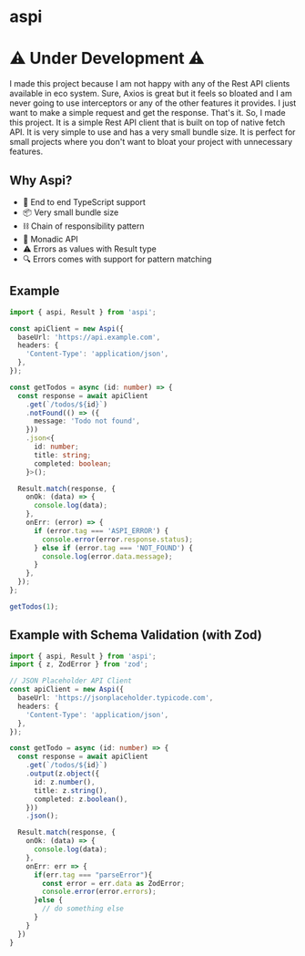 # aspi

# ⚠️ Under Development ⚠️

I made this project because I am not happy with any of the Rest API clients available in eco system. Sure, Axios is great but it feels so bloated and I am never going to use interceptors or any of the other features it provides. I just want to make a simple request and get the response. That's it. So, I made this project. It is a simple Rest API client that is built on top of native fetch API. It is very simple to use and has a very small bundle size. It is perfect for small projects where you don't want to bloat your project with unnecessary features.

## Why Aspi?

- 🔷 End to end TypeScript support
- 📦 Very small bundle size
- ⛓️ Chain of responsibility pattern
- 🧮 Monadic API
- ⚠️ Errors as values with Result type
- 🔍 Errors comes with support for pattern matching

## Example

```typescript
import { aspi, Result } from 'aspi';

const apiClient = new Aspi({
  baseUrl: 'https://api.example.com',
  headers: {
    'Content-Type': 'application/json',
  },
});

const getTodos = async (id: number) => {
  const response = await apiClient
    .get(`/todos/${id}`)
    .notFound(() => ({
      message: 'Todo not found',
    }))
    .json<{
      id: number;
      title: string;
      completed: boolean;
    }>();

  Result.match(response, {
    onOk: (data) => {
      console.log(data);
    },
    onErr: (error) => {
      if (error.tag === 'ASPI_ERROR') {
        console.error(error.response.status);
      } else if (error.tag === 'NOT_FOUND') {
        console.log(error.data.message);
      }
    },
  });
};

getTodos(1);
```


## Example with Schema Validation (with Zod)

```typescript
import { aspi, Result } from 'aspi';
import { z, ZodError } from 'zod';

// JSON Placeholder API Client
const apiClient = new Aspi({
  baseUrl: 'https://jsonplaceholder.typicode.com',
  headers: {
    'Content-Type': 'application/json',
  },
});

const getTodo = async (id: number) => {
  const response = await apiClient
    .get(`/todos/${id}`)
    .output(z.object({
      id: z.number(),
      title: z.string(),
      completed: z.boolean(),
    }))
    .json();

  Result.match(response, {
    onOk: (data) => {
      console.log(data);
    },
    onErr: err => {
      if(err.tag === "parseError"){
        const error = err.data as ZodError;
        console.error(error.errors);
      }else {
        // do something else
      }
    }
  })
}
